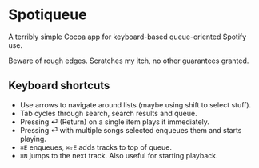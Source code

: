 Spotiqueue
==========

A terribly simple Cocoa app for keyboard-based queue-oriented Spotify use.

Beware of rough edges. Scratches my itch, no other guarantees granted.

Keyboard shortcuts
------------------

* Use arrows to navigate around lists (maybe using shift to select stuff).
* Tab cycles through search, search results and queue.
* Pressing ⏎ (Return) on a single item plays it immediately.
* Pressing ⏎ with multiple songs selected enqueues them and starts playing.
* `⌘E` enqueues, `⌘⇧E` adds tracks to top of queue.
* `⌘N` jumps to the next track. Also useful for starting playback.

